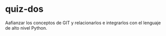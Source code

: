 # quiz-dos
Aafianzar los conceptos de GIT y relacionarlos e integrarlos con el lenguaje de alto nivel Python.
